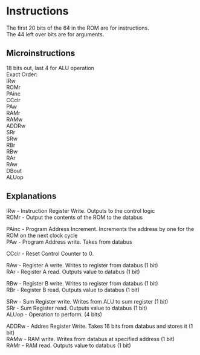 # Instructions
The first 20 bits of the 64 in the ROM are for instructions.  
The 44 left over bits are for arguments.

## Microinstructions
18 bits out, last 4 for ALU operation  
Exact Order:  
IRw  
ROMr  
PAinc  
CCclr  
PAw  
RAMr  
RAMw  
ADDRw  
SRr  
SRw  
RBr  
RBw  
RAr  
RAw  
DBout  
ALUop  

## Explanations
IRw - Instruction Register Write. Outputs to the control logic  
ROMr - Output the contents of the ROM to the databus  
  
PAinc - Program Address Increment. Increments the address by one for the ROM on the next clock cycle  
PAw - Program Address write. Takes from databus  

CCclr - Reset Control Counter to 0.

RAw - Register A write. Writes to register from databus (1 bit)  
RAr - Register A read. Outputs value to databus (1 bit)  

RBw - Register B write. Writes to register from databus (1 bit)  
RBr - Register B read. Outputs value to databus (1 bit)  

SRw - Sum Register write. Writes from ALU to sum register (1 bit)  
SRr - Sum Register read. Outputs value to databus (1 bit)  
ALUop - Operation to perform. (4 bits)  

ADDRw - Addres Register Write. Takes 16 bits from databus and stores it (1 bit)  
RAMw - RAM write. Writes from databus at specified address (1 bit)  
RAMr - RAM read. Outputs value to databus (1 bit)
